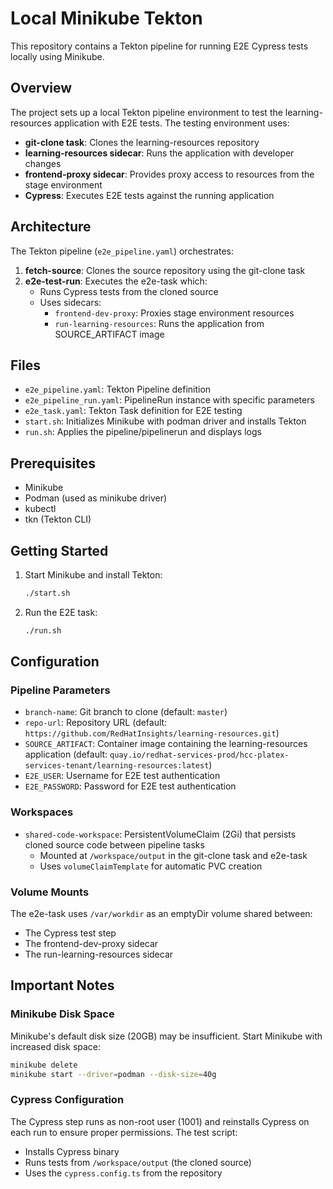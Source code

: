 # Local Minikube Tekton

This repository contains a Tekton pipeline for running E2E Cypress tests locally using Minikube.

## Overview

The project sets up a local Tekton pipeline environment to test the learning-resources application with E2E tests. The testing environment uses:

- **git-clone task**: Clones the learning-resources repository
- **learning-resources sidecar**: Runs the application with developer changes
- **frontend-proxy sidecar**: Provides proxy access to resources from the stage environment
- **Cypress**: Executes E2E tests against the running application

## Architecture

The Tekton pipeline (`e2e_pipeline.yaml`) orchestrates:

1. **fetch-source**: Clones the source repository using the git-clone task
2. **e2e-test-run**: Executes the e2e-task which:
   - Runs Cypress tests from the cloned source
   - Uses sidecars:
     - `frontend-dev-proxy`: Proxies stage environment resources
     - `run-learning-resources`: Runs the application from SOURCE_ARTIFACT image

## Files

- `e2e_pipeline.yaml`: Tekton Pipeline definition
- `e2e_pipeline_run.yaml`: PipelineRun instance with specific parameters
- `e2e_task.yaml`: Tekton Task definition for E2E testing
- `start.sh`: Initializes Minikube with podman driver and installs Tekton
- `run.sh`: Applies the pipeline/pipelinerun and displays logs

## Prerequisites

- Minikube
- Podman (used as minikube driver)
- kubectl
- tkn (Tekton CLI)

## Getting Started

1. Start Minikube and install Tekton:
   ```bash
   ./start.sh
   ```

2. Run the E2E task:
   ```bash
   ./run.sh
   ```

## Configuration

### Pipeline Parameters

- `branch-name`: Git branch to clone (default: `master`)
- `repo-url`: Repository URL (default: `https://github.com/RedHatInsights/learning-resources.git`)
- `SOURCE_ARTIFACT`: Container image containing the learning-resources application (default: `quay.io/redhat-services-prod/hcc-platex-services-tenant/learning-resources:latest`)
- `E2E_USER`: Username for E2E test authentication
- `E2E_PASSWORD`: Password for E2E test authentication

### Workspaces

- `shared-code-workspace`: PersistentVolumeClaim (2Gi) that persists cloned source code between pipeline tasks
  - Mounted at `/workspace/output` in the git-clone task and e2e-task
  - Uses `volumeClaimTemplate` for automatic PVC creation

### Volume Mounts

The e2e-task uses `/var/workdir` as an emptyDir volume shared between:
- The Cypress test step
- The frontend-dev-proxy sidecar
- The run-learning-resources sidecar

## Important Notes

### Minikube Disk Space

Minikube's default disk size (20GB) may be insufficient. Start Minikube with increased disk space:

```bash
minikube delete
minikube start --driver=podman --disk-size=40g
```

### Cypress Configuration

The Cypress step runs as non-root user (1001) and reinstalls Cypress on each run to ensure proper permissions. The test script:
- Installs Cypress binary
- Runs tests from `/workspace/output` (the cloned source)
- Uses the `cypress.config.ts` from the repository
